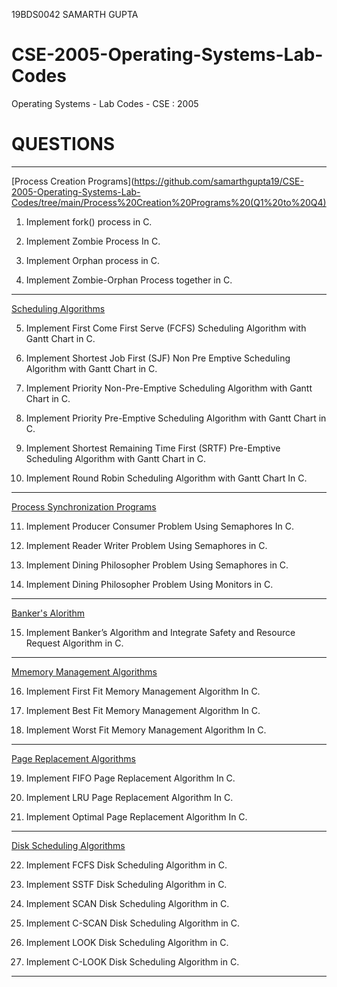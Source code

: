 19BDS0042 SAMARTH GUPTA

# CSE-2005-Operating-Systems-Lab-Codes
Operating Systems - Lab Codes - CSE : 2005

# QUESTIONS
---------------------------------------------------------------------------------------------------------------------------------------------------------------------------------

[Process Creation Programs](https://github.com/samarthgupta19/CSE-2005-Operating-Systems-Lab-Codes/tree/main/Process%20Creation%20Programs%20(Q1%20to%20Q4)

1. Implement fork() process in C.

2. Implement Zombie Process In C.

3. Implement Orphan process in C.

4. Implement Zombie-Orphan Process together in C.
---------------------------------------------------------------------------------------------------------------------------------------------------------------------------------
[Scheduling Algorithms](https://github.com/samarthgupta19/CSE-2005-Operating-Systems-Lab-Codes/tree/main/Scheduling%20Algorithms%20(Q5%20to%20Q10))

5. Implement First Come First Serve (FCFS) Scheduling Algorithm with Gantt Chart in C.

6. Implement Shortest Job First (SJF) Non Pre Emptive Scheduling Algorithm with Gantt Chart in C.

7. Implement Priority Non-Pre-Emptive Scheduling Algorithm with Gantt Chart in C.

8. Implement Priority Pre-Emptive Scheduling Algorithm with Gantt Chart in C.

9. Implement Shortest Remaining Time First (SRTF) Pre-Emptive Scheduling Algorithm with Gantt Chart in C.

10. Implement Round Robin Scheduling Algorithm with Gantt Chart In C.
--------------------------------------------------------------------------------------------------------------------------------------------------------------------------------
[Process Synchronization Programs](https://github.com/samarthgupta19/CSE-2005-Operating-Systems-Lab-Codes/tree/main/Process%20Synchronization%20(Q11%20to%20Q14))

11. Implement Producer Consumer Problem Using Semaphores In C.

12. Implement Reader Writer Problem Using Semaphores in C.

13. Implement Dining Philosopher Problem Using Semaphores in C.

14. Implement Dining Philosopher Problem Using Monitors in C.
---------------------------------------------------------------------------------------------------------------------------------------------------------------------------------
[Banker's Alorithm](https://github.com/samarthgupta19/CSE-2005-Operating-Systems-Lab-Codes/tree/main/Banker's%20Algorithm%20(Q15))

15. Implement Banker’s Algorithm and Integrate Safety and Resource Request Algorithm in C.
---------------------------------------------------------------------------------------------------------------------------------------------------------------------------------
[Mmemory Management Algorithms](https://github.com/samarthgupta19/CSE-2005-Operating-Systems-Lab-Codes/tree/main/Memory%20Management%20(Q16%20to%20Q18))

16. Implement First Fit Memory Management Algorithm In C.

17. Implement Best Fit Memory Management Algorithm In C.

18. Implement Worst Fit Memory Management Algorithm In C.
---------------------------------------------------------------------------------------------------------------------------------------------------------------------------------
[Page Replacement Algorithms](https://github.com/samarthgupta19/CSE-2005-Operating-Systems-Lab-Codes/tree/main/Page%20Replacement%20(Q19%20to%20Q21))

19. Implement FIFO Page Replacement Algorithm In C.

20. Implement LRU Page Replacement Algorithm In C. 

21. Implement Optimal Page Replacement Algorithm In C.
---------------------------------------------------------------------------------------------------------------------------------------------------------------------------------
[Disk Scheduling Algorithms](https://github.com/samarthgupta19/CSE-2005-Operating-Systems-Lab-Codes/tree/main/Disk%20Scheduling%20(Q22%20to%20Q27))

22. Implement FCFS Disk Scheduling Algorithm in C.

23. Implement SSTF Disk Scheduling Algorithm in C.

24. Implement SCAN Disk Scheduling Algorithm in C.

25. Implement C-SCAN Disk Scheduling Algorithm in C.

26. Implement LOOK Disk Scheduling Algorithm in C.

27. Implement C-LOOK Disk Scheduling Algorithm in C.
---------------------------------------------------------------------------------------------------------------------------------------------------------------------------------
